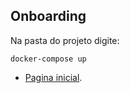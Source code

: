 
## Onboarding

Na pasta do projeto digite: 

    docker-compose up

- [Pagina inicial](http://localhost:8080/).
